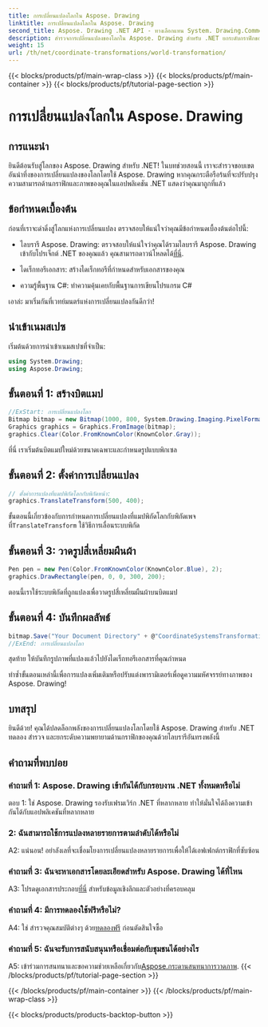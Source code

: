 ```yaml
---
title: การเปลี่ยนแปลงโลกใน Aspose. Drawing
linktitle: การเปลี่ยนแปลงโลกใน Aspose. Drawing
second_title: Aspose. Drawing .NET API - ทางเลือกแทน System. Drawing.Common
description: สำรวจการเปลี่ยนแปลงของโลกใน Aspose. Drawing สำหรับ .NET ยกระดับกราฟิกของคุณด้วยขั้นตอนที่ปฏิบัติตามได้ง่าย
weight: 15
url: /th/net/coordinate-transformations/world-transformation/
---
```


{{< blocks/products/pf/main-wrap-class >}}
{{< blocks/products/pf/main-container >}}
{{< blocks/products/pf/tutorial-page-section >}}

# การเปลี่ยนแปลงโลกใน Aspose. Drawing

## การแนะนำ

ยินดีต้อนรับสู่โลกของ Aspose. Drawing สำหรับ .NET! ในบทช่วยสอนนี้ เราจะสำรวจขอบเขตอันน่าทึ่งของการเปลี่ยนแปลงของโลกโดยใช้ Aspose. Drawing หากคุณกระตือรือร้นที่จะปรับปรุงความสามารถด้านกราฟิกและภาพของคุณในแอปพลิเคชัน .NET แสดงว่าคุณมาถูกที่แล้ว

## ข้อกำหนดเบื้องต้น

ก่อนที่เราจะดำดิ่งสู่โลกแห่งการเปลี่ยนแปลง ตรวจสอบให้แน่ใจว่าคุณมีข้อกำหนดเบื้องต้นต่อไปนี้:

-  ไลบรารี Aspose. Drawing: ตรวจสอบให้แน่ใจว่าคุณได้รวมไลบรารี Aspose. Drawing เข้ากับโปรเจ็กต์ .NET ของคุณแล้ว คุณสามารถดาวน์โหลดได้[ที่นี่](https://releases.aspose.com/drawing/net/).

- ไดเร็กทอรีเอกสาร: สร้างไดเร็กทอรีที่กำหนดสำหรับเอกสารของคุณ

- ความรู้พื้นฐาน C#: ทำความคุ้นเคยกับพื้นฐานการเขียนโปรแกรม C#

เอาล่ะ มาเริ่มกันที่เวทย์มนตร์แห่งการเปลี่ยนแปลงกันดีกว่า!

## นำเข้าเนมสเปซ

เริ่มต้นด้วยการนำเข้าเนมสเปซที่จำเป็น:

```csharp
using System.Drawing;
using Aspose.Drawing;
```

## ขั้นตอนที่ 1: สร้างบิตแมป

```csharp
//ExStart: การเปลี่ยนแปลงโลก
Bitmap bitmap = new Bitmap(1000, 800, System.Drawing.Imaging.PixelFormat.Format32bppPArgb);
Graphics graphics = Graphics.FromImage(bitmap);
graphics.Clear(Color.FromKnownColor(KnownColor.Gray));
```

ที่นี่ เราเริ่มต้นบิตแมปใหม่ด้วยขนาดเฉพาะและกำหนดรูปแบบพิกเซล

## ขั้นตอนที่ 2: ตั้งค่าการเปลี่ยนแปลง

```csharp
// ตั้งค่าการแปลงที่แมปพิกัดโลกกับพิกัดหน้า:
graphics.TranslateTransform(500, 400);
```

 ขั้นตอนนี้เกี่ยวข้องกับการกำหนดการเปลี่ยนแปลงที่แมปพิกัดโลกกับพิกัดเพจ ที่`TranslateTransform` ใช้วิธีการเลื่อนระบบพิกัด

## ขั้นตอนที่ 3: วาดรูปสี่เหลี่ยมผืนผ้า

```csharp
Pen pen = new Pen(Color.FromKnownColor(KnownColor.Blue), 2);
graphics.DrawRectangle(pen, 0, 0, 300, 200);
```

ตอนนี้เราใช้ระบบพิกัดที่ถูกแปลงเพื่อวาดรูปสี่เหลี่ยมผืนผ้าบนบิตแมป

## ขั้นตอนที่ 4: บันทึกผลลัพธ์

```csharp
bitmap.Save("Your Document Directory" + @"CoordinateSystemsTransformations\WorldTransformation_out.png");
//ExEnd: การเปลี่ยนแปลงโลก
```

สุดท้าย ให้บันทึกรูปภาพที่แปลงแล้วไปยังไดเร็กทอรีเอกสารที่คุณกำหนด

ทำซ้ำขั้นตอนเหล่านี้เพื่อการแปลงเพิ่มเติมหรือปรับแต่งพารามิเตอร์เพื่อดูความมหัศจรรย์ทางภาพของ Aspose. Drawing!

## บทสรุป

ยินดีด้วย! คุณได้ปลดล็อกพลังของการเปลี่ยนแปลงโลกโดยใช้ Aspose. Drawing สำหรับ .NET ทดลอง สำรวจ และยกระดับความพยายามด้านกราฟิกของคุณด้วยไลบรารีอันทรงพลังนี้

## คำถามที่พบบ่อย

### คำถามที่ 1: Aspose. Drawing เข้ากันได้กับกรอบงาน .NET ทั้งหมดหรือไม่

ตอบ 1: ใช่ Aspose. Drawing รองรับเฟรมเวิร์ก .NET ที่หลากหลาย ทำให้มั่นใจได้ถึงความเข้ากันได้กับแอปพลิเคชันที่หลากหลาย

### 2: ฉันสามารถใช้การแปลงหลายรายการตามลำดับได้หรือไม่

A2: แน่นอน! อย่าลังเลที่จะเชื่อมโยงการเปลี่ยนแปลงหลายรายการเพื่อให้ได้เอฟเฟกต์กราฟิกที่ซับซ้อน

### คำถามที่ 3: ฉันจะหาเอกสารโดยละเอียดสำหรับ Aspose. Drawing ได้ที่ไหน

 A3: โปรดดูเอกสารประกอบ[ที่นี่](https://reference.aspose.com/drawing/net/) สำหรับข้อมูลเชิงลึกและตัวอย่างที่ครอบคลุม

### คำถามที่ 4: มีการทดลองใช้ฟรีหรือไม่?

 A4: ใช่ สำรวจคุณสมบัติต่างๆ ด้วย[ทดลองฟรี](https://releases.aspose.com/) ก่อนตัดสินใจซื้อ

### คำถามที่ 5: ฉันจะรับการสนับสนุนหรือเชื่อมต่อกับชุมชนได้อย่างไร

 A5: เข้าร่วมการสนทนาและขอความช่วยเหลือเกี่ยวกับ[Aspose.กระดานสนทนาการวาดภาพ](https://forum.aspose.com/c/diagram/17).
{{< /blocks/products/pf/tutorial-page-section >}}

{{< /blocks/products/pf/main-container >}}
{{< /blocks/products/pf/main-wrap-class >}}

{{< blocks/products/products-backtop-button >}}
